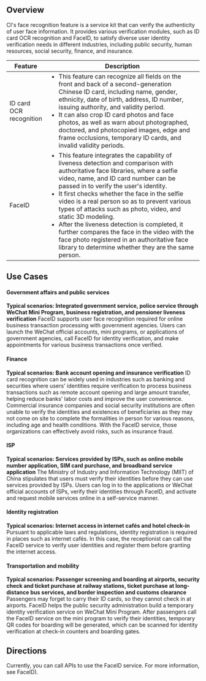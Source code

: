 ## Overview

CI's face recognition feature is a service kit that can verify the authenticity of user face information. It provides various verification modules, such as ID card OCR recognition and FaceID, to satisfy diverse user identity verification needs in different industries, including public security, human resources, social security, finance, and insurance.


<table>
<thead>
<tr>
<th width=20%>Feature</th>
<th width=80%>Description</th>
</tr>
</thead>
<tbody><tr>
<td>ID card OCR recognition</td>
<td><ul  style="margin: 0;"><li>This feature can recognize all fields on the front and back of a second-generation Chinese ID card, including name, gender, ethnicity, date of birth, address, ID number, issuing authority, and validity period. </li><li>It can also crop ID card photos and face photos, as well as warn about photographed, doctored, and photocopied images, edge and frame occlusions, temporary ID cards, and invalid validity periods.</li></ul></td>
</tr>
<tr>
<td>FaceID</td>
<td><ul  style="margin: 0;"><li>This feature integrates the capability of liveness detection and comparison with authoritative face libraries, where a selfie video, name, and ID card number can be passed in to verify the user's identity. </li><li>It first checks whether the face in the selfie video is a real person so as to prevent various types of attacks such as photo, video, and static 3D modeling.</li><li>After the liveness detection is completed, it further compares the face in the video with the face photo registered in an authoritative face library to determine whether they are the same person.</li></ul></td>


</tbody></table>

## Use Cases

#### Government affairs and public services
**Typical scenarios: Integrated government service, police service through WeChat Mini Program, business registration, and pensioner liveness verification**
FaceID supports user face recognition required for online business transaction processing with government agencies. Users can launch the WeChat official accounts, mini programs, or applications of government agencies, call FaceID for identity verification, and make appointments for various business transactions once verified.

#### Finance
**Typical scenarios: Bank account opening and insurance verification**
ID card recognition can be widely used in industries such as banking and securities where users' identities require verification to process business transactions such as remote account opening and large amount transfer, helping reduce banks' labor costs and improve the user convenience.
Commercial insurance companies and social security institutions are often unable to verify the identities and existences of beneficiaries as they may not come on site to complete the formalities in person for various reasons, including age and health conditions. With the FaceID service, those organizations can effectively avoid risks, such as insurance fraud.

#### ISP
**Typical scenarios: Services provided by ISPs, such as online mobile number application, SIM card purchase, and broadband service application**
The Ministry of Industry and Information Technology (MIIT) of China stipulates that users must verify their identities before they can use services provided by ISPs. Users can log in to the applications or WeChat official accounts of ISPs, verify their identities through FaceID, and activate and request mobile services online in a self-service manner.

#### Identity registration
**Typical scenarios: Internet access in internet cafés and hotel check-in**
Pursuant to applicable laws and regulations, identity registration is required in places such as internet cafés. In this case, the receptionist can call the FaceID service to verify user identities and register them before granting the internet access.

#### Transportation and mobility
**Typical scenarios: Passenger screening and boarding at airports, security check and ticket purchase at railway stations, ticket purchase at long-distance bus services, and border inspection and customs clearance**
Passengers may forget to carry their ID cards, so they cannot check in at airports. FaceID helps the public security administration build a temporary identity verification service on WeChat Mini Program. After passengers call the FaceID service on the mini program to verify their identities, temporary QR codes for boarding will be generated, which can be scanned for identity verification at check-in counters and boarding gates.

## Directions

Currently, you can call APIs to use the FaceID service. For more information, see FaceID).
